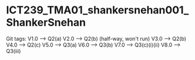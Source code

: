 # ICT239_TMA01_shankersnehan001_ShankerSnehan

Git tags:
V1.0 --> Q2(a)
V2.0 --> Q2(b) (half-way, won't run)
V3.0 --> Q2(b)
V4.0 --> Q2(c)
V5.0 --> Q3(a)
V6.0 --> Q3(b)
V7.0 --> Q3(c)(i)(ii)
V8.0 --> Q3(iii)